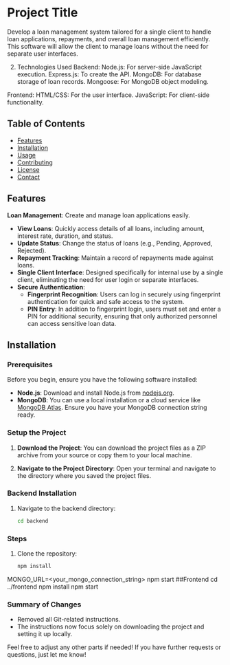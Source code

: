 # Project Title

Develop a loan management system tailored for a single client to handle loan applications, repayments, and overall loan management efficiently. 
This software will allow the client to manage loans without the need for separate user interfaces.

2. Technologies Used
Backend:
Node.js: For server-side JavaScript execution.
Express.js: To create the API.
MongoDB: For database storage of loan records.
Mongoose: For MongoDB object modeling.

Frontend:
HTML/CSS: For the user interface.
JavaScript: For client-side functionality.
## Table of Contents

- [Features](#features)
- [Installation](#installation)
- [Usage](#usage)
- [Contributing](#contributing)
- [License](#license)
- [Contact](#contact)

## Features

 **Loan Management**: Create and manage loan applications easily.
- **View Loans**: Quickly access details of all loans, including amount, interest rate, duration, and status.
- **Update Status**: Change the status of loans (e.g., Pending, Approved, Rejected).
- **Repayment Tracking**: Maintain a record of repayments made against loans.
- **Single Client Interface**: Designed specifically for internal use by a single client, eliminating the need for user login or separate interfaces.
- **Secure Authentication**: 
  - **Fingerprint Recognition**: Users can log in securely using fingerprint authentication for quick and safe access to the system.
  - **PIN Entry**: In addition to fingerprint login, users must set and enter a PIN for additional security, ensuring that only authorized personnel can access sensitive loan data.

## Installation

### Prerequisites

Before you begin, ensure you have the following software installed:

- **Node.js**: Download and install Node.js from [nodejs.org](https://nodejs.org/).
- **MongoDB**: You can use a local installation or a cloud service like [MongoDB Atlas](https://www.mongodb.com/cloud/atlas). Ensure you have your MongoDB connection string ready.

### Setup the Project

1. **Download the Project**: You can download the project files as a ZIP archive from your source or copy them to your local machine.

2. **Navigate to the Project Directory**: Open your terminal and navigate to the directory where you saved the project files.

### Backend Installation

1. Navigate to the backend directory:

   ```bash
   cd backend

### Steps

1. Clone the repository:
   ```bash
   npm install
MONGO_URL=<your_mongo_connection_string>
npm start
##Frontend
cd ../frontend
npm install
npm start

### Summary of Changes
- Removed all Git-related instructions.
- The instructions now focus solely on downloading the project and setting it up locally.

Feel free to adjust any other parts if needed! If you have further requests or questions, just let me know!
